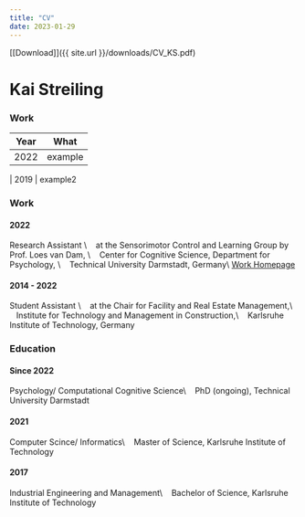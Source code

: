 ```yaml
---
title: "CV"
date: 2023-01-29
---
```


[\[Download\]]({{ site.url }}/downloads/CV_KS.pdf)

# Kai Streiling

### Work

Year | What 
--- | --- 
2022 | example
|
2019 | example2


### Work

#### 2022

Research Assistant \\
&nbsp;&nbsp;&nbsp;at the Sensorimotor Control and Learning Group by Prof. Loes van Dam, \\
&nbsp;&nbsp;&nbsp;Center for Cognitive Science, Department for Psychology, \\
&nbsp;&nbsp;&nbsp;Technical University Darmstadt, Germany\\
[Work Homepage](https://www.psychologie.tu-darmstadt.de/sensorimotor/home_sensorimotor/people_sensorimotor/people_details_75584.en.jsp)

#### 2014 - 2022

Student Assistant \\
&nbsp;&nbsp;&nbsp;at the Chair for Facility and Real Estate Management,\\
&nbsp;&nbsp;&nbsp;Institute for Technology and Management in Construction,\\
&nbsp;&nbsp;&nbsp;Karlsruhe Institute of Technology, Germany

### Education

#### Since 2022
Psychology/ Computational Cognitive Science\\
&nbsp;&nbsp;&nbsp;PhD (ongoing), Technical University Darmstadt

#### 2021 

Computer Scince/ Informatics\\
&nbsp;&nbsp;&nbsp;Master of Science, Karlsruhe Institute of Technology

#### 2017

Industrial Engineering and Management\\
&nbsp;&nbsp;&nbsp;Bachelor of Science, Karlsruhe Institute of Technology

